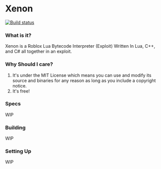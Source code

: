 # Xenon
[![Build status](https://ci.appveyor.com/api/projects/status/r7353g2xs1q9381l?svg=true)](https://ci.appveyor.com/project/OpenGamerTips/xenon)

### What is it?
Xenon is a Roblox Lua Bytecode Interpreter (Exploit) Written In Lua, C++, and C# all together in an exploit.

### Why Should I care?
1. It's under the MIT License which means you can use and modify its source and binaries for any reason as long as you include a copyright notice.
2. It's free!

### Specs
WIP

### Building
WIP

### Setting Up
WIP
